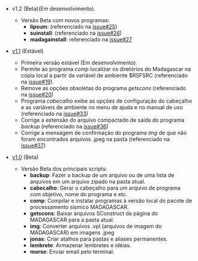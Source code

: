 * v1.2 (Beta)(Em desenvolvimento).
    * Versão Beta com novos programas:
      * **lipsum**: (referenciado na [issue#25](https://github.com/Dirack/Shellinclude/issues/25))
      * **suinstall**: (referenciado na [issue#26](https://github.com/Dirack/Shellinclude/issues/26))
      * **madagainstall**: referenciado na [issue#27](https://github.com/Dirack/Shellinclude/issues/27)

* [v1.1](https://github.com/Dirack/Shellinclude/releases/tag/v1.1) (Estável)
    * Primeira versão estável (Em desenvolvimento).
    * Permite ao programa _comp_ localizar os diretórios do Madagascar na cópia local a partir da variável de ambiente $RSFSRC (referenciado na [issue#19](https://github.com/Dirack/Shellinclude/issues/19)).
    * Remove as opções obsoletas do programa _getscons_ (referenciado na [issue#20](https://github.com/Dirack/Shellinclude/issues/20))
    * Programa _cabecalho_ exibe as opções de configuração do cabeçalho e as variáveis de ambiente no menu de ajuda e no manual de uso (referenciado na [issue#33](https://github.com/Dirack/Shellinclude/issues/33))
    * Corrige a extensão do arquivo compactado de saída do programa _backup_ (referenciado na [issue#36](https://github.com/Dirack/Shellinclude/issues/36))
    * Corrige a mensagem de confirmação do programa _img_ de que não foram encontrados arquivos .jpeg na pasta (referenciado na [issue#37](https://github.com/Dirack/Shellinclude/issues/37))

* [v1.0](https://github.com/Dirack/Shellinclude/releases/tag/v1.0-beta.1) (Beta)
    * Versão Beta dos principais scripts:
        * **backup**: Fazer o backup de um arquivo ou de uma lista de arquivos em um arquivo zipado na pasta atual.
        * **cabecalho**: Gerar o cabeçalho para um arquivo de programa com objetivo, nome do programa e etc.
        * **comp**: Compilar e instalar programas à versão local do pacote de processamento sísmico MADAGASCAR.
        * **getscons**: Baixar arquivos SConstruct da página do MADAGASCAR para a pasta atual.
        * **img**: Converter arquivos .vpl (arquivos de imagem do MADAGASCAR) em imagens .jpeg
        * **jonas**: Criar atalhos para pastas e aliases permanentes.
        * **lembrete**: Armazenar lembretes e idéias.
        * **morse**: Enviar email pelo terminal.